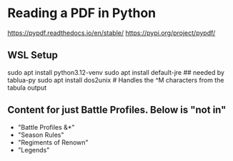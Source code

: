 # Reading a PDF in Python

https://pypdf.readthedocs.io/en/stable/
https://pypi.org/project/pypdf/

## WSL Setup
sudo apt install python3.12-venv
sudo apt install default-jre ## needed by tablua-py
sudo apt install dos2unix # Handles the ^M characters from the tabula output

## Content for just Battle Profiles. Below is "not in"
* "Battle Profiles &*"
* "Season Rules"
* "Regiments of Renown"
* "Legends" 
